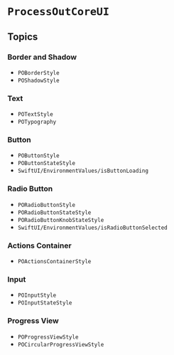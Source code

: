 # ``ProcessOutCoreUI``

## Topics

### Border and Shadow

- ``POBorderStyle``
- ``POShadowStyle``

### Text

- ``POTextStyle``
- ``POTypography``

### Button

- ``POButtonStyle``
- ``POButtonStateStyle``
- ``SwiftUI/EnvironmentValues/isButtonLoading``

### Radio Button

- ``PORadioButtonStyle``
- ``PORadioButtonStateStyle``
- ``PORadioButtonKnobStateStyle``
- ``SwiftUI/EnvironmentValues/isRadioButtonSelected``

### Actions Container
- ``POActionsContainerStyle``

### Input

- ``POInputStyle``
- ``POInputStateStyle``

### Progress View

- ``POProgressViewStyle``
- ``POCircularProgressViewStyle``
